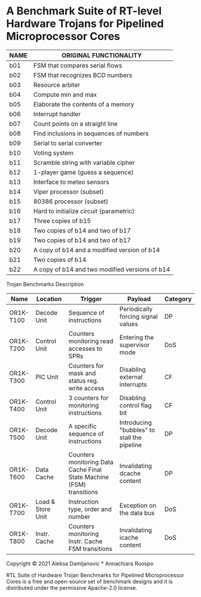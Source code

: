 # A Benchmark Suite of RT-level Hardware Trojans for Pipelined Microprocessor Cores


| NAME | ORIGINAL FUNCTIONALITY                         |
|------|------------------------------------------------|
| b01  | FSM that compares serial flows                 |
| b02  | FSM that recognizes BCD numbers                |
| b03  | Resource arbiter                               |
| b04  | Compute min and max                            |
| b05  | Elaborate the contents of a memory             |
| b06  | Interrupt handler                              |
| b07  | Count points on a straight line                |
| b08  | Find inclusions in sequences of numbers        |
| b09  | Serial to serial converter                     |
| b10  | Voting system                                  |
| b11  | Scramble string with variable cipher           |
| b12  | 1-player game (guess a sequence)               |
| b13  | Interface to meteo sensors                     |
| b14  | Viper processor (subset)                       |
| b15  | 80386 processor (subset)                       |
| b16  | Hard to initialize circuit (parametric)        |
| b17  | Three copies of b15                            |
| b18  | Two copies of b14 and two of b17               |
| b19  | Two copies of b14 and two of b17               |
| b20  | A copy of b14 and a modified version of b14    |
| b21  | Two copies of b14                              |
| b22  | A copy of b14 and two modified versions of b14 |


Trojan Benchmarks Description

| Name       | Location           | Trigger                                                              | Payload                                     | Category  |  
|------------|--------------------|----------------------------------------------------------------------|---------------------------------------------|-----------|
| OR1K-T100  | Decode Unit        | Sequence of instructions                                             | Periodically forcing signal values          | DP        |
| OR1K-T200  | Control Unit       | Counters monitoring read accesses to SPRs                            | Entering the supervisor mode                | DoS       |
| OR1K-T300  | PIC Unit           | Counters for mask and status reg. write access                       | Disabling external interrupts               | CF        |
| OR1K-T400  | Control Unit       | 3 counters for monitoring instructions                               | Disabling control flag bit                  | CF        |
| OR1K-T500  | Decode Unit        | A specific sequence of instructions                                  | Introducing "bubbles" to stall the pipeline | DP        |
| OR1K-T600  | Data Cache         | Counters monitoring Data Cache Final State Machine (FSM) transitions | Invalidating dcache content                 | DP        |
| OR1K-T700  | Load & Store Unit  | Instruction type, order and number                                   | Exception on the data bus                   | DoS       |
| OR1K-T800  | Instr. Cache       | Counters monitoring Instr. Cache FSM transitions                     | Invalidating icache content                 | DoS       |





Copyright © 2021 Aleksa Damljanovic * Annachiara Ruospo

RTL Suite of Hardware Trojan Benchmarks for Pipelined Microprocessor Cores is a free and open-source set of benchmark designs and it is distributed under the permissive Apache-2.0 license.
